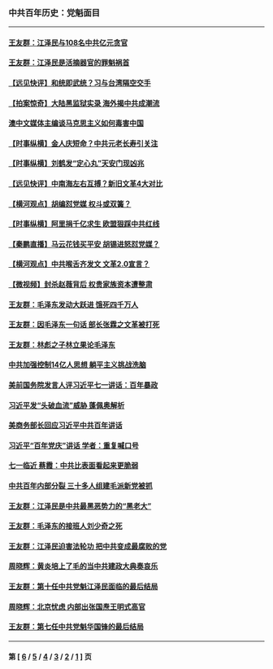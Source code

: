 ### 中共百年历史：党魁面目
---
#### [王友群：江泽民与108名中共亿元贪官](../../pages/nf1176107/n13352358.md?11200430) 
#### [王友群：江泽民是活摘器官的罪魁祸首](../../pages/nf1176107/n13336903.md?11200430) 
#### [【远见快评】和统即武统？习与台湾隔空交手](../../pages/nf1176107/n13297739.md?11200430) 
#### [【拍案惊奇】大陆黑监狱实录 海外揭中共成潮流](../../pages/nf1176107/n13288853.md?11200430) 
#### [澳中文媒体主编谈马克思主义如何毒害中国](../../pages/nf1176107/n13257387.md?11200430) 
#### [【时事纵横】金人庆短命？中共元老长寿引关注](../../pages/nf1176107/n13217934.md?11200430) 
#### [【时事纵横】刘鹤发“定心丸”天安门现凶兆](../../pages/nf1176107/n13215416.md?11200430) 
#### [【远见快评】中南海左右互搏？新旧文革4大对比](../../pages/nf1176107/n13214745.md?11200430) 
#### [【横河观点】胡编怼党媒 权斗或双簧？](../../pages/nf1176107/n13210864.md?11200430) 
#### [【时事纵横】阿里捐千亿求生 欧盟狠踩中共红线](../../pages/nf1176107/n13206431.md?11200430) 
#### [【秦鹏直播】马云花钱买平安 胡锡进怒怼党媒？](../../pages/nf1176107/n13206392.md?11200430) 
#### [【横河观点】中共喉舌齐发文 文革2.0宣言？](../../pages/nf1176107/n13201248.md?11200430) 
#### [【微视频】封杀赵薇背后 权贵家族资本遭整肃](../../pages/nf1176107/n13197798.md?11200430) 
#### [王友群：毛泽东发动大跃进 饿死四千万人](../../pages/nf1176107/n13177158.md?11200430) 
#### [王友群：因毛泽东一句话 部长张霖之文革被打死](../../pages/nf1176107/n13161711.md?11200430) 
#### [王友群：林彪之子林立果论毛泽东](../../pages/nf1176107/n13128622.md?11200430) 
#### [中共加强控制14亿人思想 躺平主义挑战洗脑](../../pages/nf1176107/n13094299.md?11200430) 
#### [美前国务院发言人评习近平七一讲话：百年暴政](../../pages/nf1176107/n13066986.md?11200430) 
#### [习近平发“头破血流”威胁 蓬佩奥解析](../../pages/nf1176107/n13063604.md?11200430) 
#### [美商务部长回应习近平中共百年讲话](../../pages/nf1176107/n13062903.md?11200430) 
#### [习近平“百年党庆”讲话 学者：重复喊口号](../../pages/nf1176107/n13061411.md?11200430) 
#### [七一临近 蔡霞：中共比表面看起来更脆弱](../../pages/nf1176107/n13056418.md?11200430) 
#### [中共百年内部分裂 三十多人组建毛派新党被抓](../../pages/nf1176107/n13044023.md?11200430) 
#### [王友群：江泽民是中共最黑恶势力的“黑老大”](../../pages/nf1176107/n13022180.md?11200430) 
#### [王友群：毛泽东的接班人刘少奇之死](../../pages/nf1176107/n12991772.md?11200430) 
#### [王友群：江泽民迫害法轮功 把中共变成最腐败的党](../../pages/nf1176107/n12947347.md?11200430) 
#### [周晓辉：黄炎培上了毛的当中共建政大典奏哀乐](../../pages/nf1176107/n12942780.md?11200430) 
#### [王友群：第十任中共党魁江泽民面临的最后结局](../../pages/nf1176107/n12933748.md?11200430) 
#### [周晓辉：北京忧虑 内部出张国焘王明式高官](../../pages/nf1176107/n12931709.md?11200430) 
#### [王友群：第七任中共党魁华国锋的最后结局](../../pages/nf1176107/n12918457.md?11200430) 

---
#### 第 [ [6](./6.md?11200430) / [5](./5.md?11200430) / [4](./4.md?11200430) / [3](./3.md?11200430) / [2](./2.md?11200430) / [1](./1.md?11200430) ] 页
